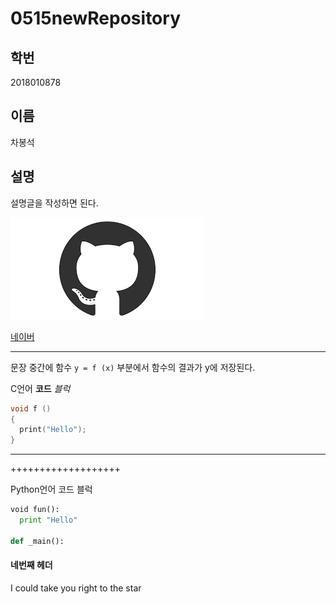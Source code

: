 # 0515newRepository

## 학번
2018010878

## 이름
차봉석

## 설명

설명글을 작성하면 된다.

![이미지](https://github.com/ChaBongSeok/0515newRepository/blob/master/%EA%B9%83%ED%97%88%EB%B8%8C%EC%9D%B4%EB%AF%B8%EC%A7%80.png)

[네이버](https://naver.com "네이버 연결")

*****************

문장 중간에 함수 `y = f (x)` 부분에서 함수의 결과가 y에 저장된다.

C언어 **코드** _블럭_
```C
void f ()
{
  print("Hello");
}
```


------------------------------

+++++++++++++++++++

Python언어 코드 블럭
```python
void fun():
  print "Hello"

def _main():
```

#### 네번째 헤더

I could take you right to the star
